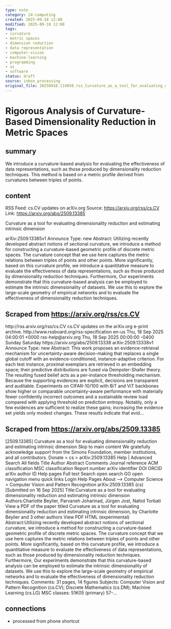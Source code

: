 ```yaml
---
type: note
category: 24-computing
created: 2025-09-18 12:08
modified: 2025-09-18 12:08
tags:
- curvature
- metric spaces
- dimension reduction
- data representation
- computer-vision
- machine-learning
- programming
- ai
- software
status: draft
source: inbox_processing
original_file: 20250918_114950_rss_Curvature_as_a_tool_for_evaluating_dimensionality_.txt
---
```



# Rigorous Analysis of Curvature-Based Dimensionality Reduction in Metric Spaces

## summary
We introduce a curvature-based analysis for evaluating the effectiveness of data representations, such as those produced by dimensionality reduction techniques. This method is based on a metric profile derived from curvatures between triples of points.

## content
RSS Feed: cs.CV updates on arXiv.org
Source: https://arxiv.org/rss/cs.CV
Link: https://arxiv.org/abs/2509.13385

Curvature as a tool for evaluating dimensionality reduction and estimating intrinsic dimension

arXiv:2509.13385v1 Announce Type: new Abstract: Utilizing recently developed abstract notions of sectional curvature, we introduce a method for constructing a curvature-based geometric profile of discrete metric spaces. The curvature concept that we use here captures the metric relations between triples of points and other points. More significantly, based on this curvature profile, we introduce a quantitative measure to evaluate the effectiveness of data representations, such as those produced by dimensionality reduction techniques. Furthermore, Our experiments demonstrate that this curvature-based analysis can be employed to estimate the intrinsic dimensionality of datasets. We use this to explore the large-scale geometry of empirical networks and to evaluate the effectiveness of dimensionality reduction techniques.

## Scraped from https://arxiv.org/rss/cs.CV
<?xml version='1.0' encoding='UTF-8'?>
<rss xmlns:arxiv="http://arxiv.org/schemas/atom" xmlns:dc="http://purl.org/dc/elements/1.1/" xmlns:atom="http://www.w3.org/2005/Atom" xmlns:content="http://purl.org/rss/1.0/modules/content/" version="2.0">
  <channel>
    <title>cs.CV updates on arXiv.org</title>
    <link>http://rss.arxiv.org/rss/cs.CV</link>
    <description>cs.CV updates on the arXiv.org e-print archive.</description>
    <atom:link href="http://rss.arxiv.org/rss/cs.CV" rel="self" type="application/rss+xml"/>
    <docs>http://www.rssboard.org/rss-specification</docs>
    <language>en-us</language>
    <lastBuildDate>Thu, 18 Sep 2025 04:00:01 +0000</lastBuildDate>
    <managingEditor>rss-help@arxiv.org</managingEditor>
    <pubDate>Thu, 18 Sep 2025 00:00:00 -0400</pubDate>
    <skipDays>
      <day>Sunday</day>
      <day>Saturday</day>
    </skipDays>
    <item>
      <title>Proximity-Based Evidence Retrieval for Uncertainty-Aware Neural Networks</title>
      <link>https://arxiv.org/abs/2509.13338</link>
      <description>arXiv:2509.13338v1 Announce Type: new 
Abstract: This work proposes an evidence-retrieval mechanism for uncertainty-aware decision-making that replaces a single global cutoff with an evidence-conditioned, instance-adaptive criterion. For each test instance, proximal exemplars are retrieved in an embedding space; their predictive distributions are fused via Dempster-Shafer theory. The resulting fused belief acts as a per-instance thresholding mechanism. Because the supporting evidences are explicit, decisions are transparent and auditable. Experiments on CIFAR-10/100 with BiT and ViT backbones show higher or comparable uncertainty-aware performance with materially fewer confidently incorrect outcomes and a sustainable review load compared with applying threshold on prediction entropy. Notably, only a few evidences are sufficient to realize these gains; increasing the evidence set yields only modest changes. These results indicate that evid...


## Scraped from https://arxiv.org/abs/2509.13385
[2509.13385] Curvature as a tool for evaluating dimensionality reduction and estimating intrinsic dimension Skip to main content We gratefully acknowledge support from the Simons Foundation, member institutions, and all contributors. Donate &gt; cs &gt; arXiv:2509.13385 Help | Advanced Search All fields Title Author Abstract Comments Journal reference ACM classification MSC classification Report number arXiv identifier DOI ORCID arXiv author ID Help pages Full text Search open search GO open navigation menu quick links Login Help Pages About --> Computer Science > Computer Vision and Pattern Recognition arXiv:2509.13385 (cs) [Submitted on 16 Sep 2025] Title:Curvature as a tool for evaluating dimensionality reduction and estimating intrinsic dimension Authors:Charlotte Beylier, Parvaneh Joharinad, Jürgen Jost, Nahid Torbati View a PDF of the paper titled Curvature as a tool for evaluating dimensionality reduction and estimating intrinsic dimension, by Charlotte Beylier and 3 other authors View PDF HTML (experimental) Abstract:Utilizing recently developed abstract notions of sectional curvature, we introduce a method for constructing a curvature-based geometric profile of discrete metric spaces. The curvature concept that we use here captures the metric relations between triples of points and other points. More significantly, based on this curvature profile, we introduce a quantitative measure to evaluate the effectiveness of data representations, such as those produced by dimensionality reduction techniques. Furthermore, Our experiments demonstrate that this curvature-based analysis can be employed to estimate the intrinsic dimensionality of datasets. We use this to explore the large-scale geometry of empirical networks and to evaluate the effectiveness of dimensionality reduction techniques. Comments: 31 pages, 14 figures Subjects: Computer Vision and Pattern Recognition (cs.CV); Discrete Mathematics (cs.DM); Machine Learning (cs.LG) MSC classes: 51K05 (primary) 57-...


## connections
- processed from phone shortcut
